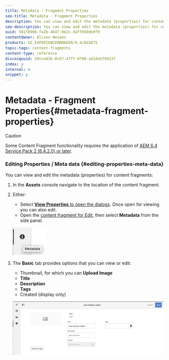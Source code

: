 ```yaml
---
title: Metadata - Fragment Properties
seo-title: Metadata - Fragment Properties
description: You can view and edit the metadata (properties) for content fragments.
seo-description: You can view and edit the metadata (properties) for content fragments.
uuid: 581f89b6-fa2b-4647-9e2c-daff050de0f9
contentOwner: Alison Heimoz
products: SG_EXPERIENCEMANAGER/6.4/ASSETS
topic-tags: content-fragments
content-type: reference
discoiquuid: 29cca43b-0c67-4777-8790-a41da5799237
index: y
internal: n
snippet: y
---
```


# Metadata - Fragment Properties{#metadata-fragment-properties}

>[!CAUTION]
>
>Some Content Fragment functionality requires the application of [AEM 6.4 Service Pack 2 (6.4.2.0) or later](../../release-notes/sp-release-notes.md).

### Editing Properties / Meta data {#editing-properties-meta-data}

You can view and edit the metadata (properties) for content fragments:

1. In the **Assets** console navigate to the location of the content fragment.
1. Either:

    * Select [**View Properties** to open the dialogs](../../assets/using/managing-assets-touch-ui.md#editingproperties). Once open for viewing you can also edit.
    * Open the [content fragment for Edit](../../assets/using/content-fragments-managing.md#openingthefragmenteditor), then select **Metadata** from the side panel.

   ![](assets/cfm-6420-06.png)

1. The **Basic** tab provides options that you can view or edit:

    * Thumbnail, for which you can **Upload Image**
    * **Title**
    * **Description**
    * **Tags**
    * Created (display only)

   ![](assets/cfm-6420-07.png)

